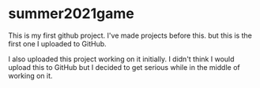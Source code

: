 # summer2021game
This is my first github project. I've made projects before this. but this is the first one I uploaded to GitHub.

I also uploaded this project working on it initially. I didn't think I would upload this to GitHub but I decided to get serious while in the middle of working on it.

